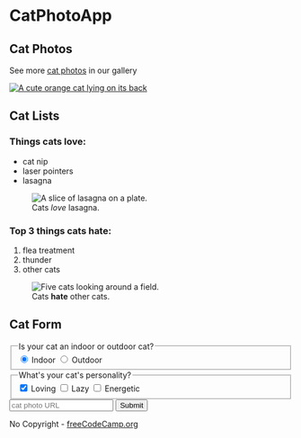 <!DOCTYPE html>
<html lang="en">
<head>
    <meta charset="UTF-8">
    <meta http-equiv="X-UA-Compatible" content="IE=edge">
    <meta name="viewport" content="width=device-width, initial-scale=1.0">
    <title>CatPhotoApp</title>
</head>
<body>
    <main>
        <h1>CatPhotoApp</h1>
        <section>
            <h2>Cat Photos</h2>
            <!-- TODO: Add link to cat photos-->
            <p>See more <a href="https://freecatphotoapp.com" target="_blank">cat photos</a> in our gallery</p>
            <a href="https://freecatphotoapp.com"><img src='https://cdn.freecodecamp.org/curriculum/cat-photo-app/relaxing-cat.jpg' alt="A cute orange cat lying on its back"/></a>
        </section>
        <section>
            <h2>Cat Lists</h2>
            <h3>Things cats love:</h3>
            <ul>
                <li>cat nip</li>
                <li>laser pointers</li>
                <li>lasagna</li>
            </ul>
            <figure>
                <img src="https://cdn.freecodecamp.org/curriculum/cat-photo-app/lasagna.jpg" alt="A slice of lasagna on a plate." />
                <figcaption>Cats <em>love</em> lasagna.</figcaption>
            </figure>
            <h3>Top 3 things cats hate:</h3>
            <ol>
                <li>flea treatment</li>
                <li>thunder</li>
                <li>other cats</li>
            </ol>
            <figure>
                <img src="https://cdn.freecodecamp.org/curriculum/cat-photo-app/cats.jpg" alt="Five cats looking around a field." />
                <figcaption>Cats <strong>hate</strong> other cats.</figcaption>
            </figure>
        </section>
        <section>
            <h2>Cat Form</h2>
            <form action="https://freecatphotoapp.com/submit-cat-photo">
                <fieldset>
                    <legend>Is your cat an indoor or outdoor cat?</legend>
                    <label><input id="indoor" value="indoor" type="radio" name='indoor-outdoor' checked /> Indoor</label>
                    <label><input id="outdoor" value="outdoor" type="radio" name='indoor-outdoor' /> Outdoor</label>
                </fieldset>
                <fieldset>
                    <legend>What's your cat's personality?</legend>
                    <input type="checkbox" id="loving" value="loving" name="personality" checked/>
                    <label for="loving">Loving</label>
                    <input type="checkbox" id="lazy" value="lazy" name="personality" />
                    <label for="lazy">Lazy</label>
                    <input id="energetic" value="energetic" name="personality" type="checkbox" />
                    <label for="energetic">Energetic</label>
                </fieldset>
                <input type="text" name="catphotourl" placeholder="cat photo URL" required/>
                <button type="submit">Submit</button>
            </form>
        </section>
    </main>
    <footer>
        <p>No Copyright - <a href="https://www.freecodecamp.org">freeCodeCamp.org</a></p>
    </footer>
</body>
</html>
